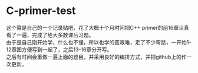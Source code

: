 # C-primer-test
这个算是自己的一个记录贴吧，花了大概十个月时间把C++ primer的前16章认真看了一遍，完成了绝大多数课后习题。  
由于是自己刚开始学，什么也不懂，所以也学的蛮艰难，走了不少弯路，一开始1-12章图方便写到一起了，之后13-16章分开写。  
之后有时间会重做一遍上面的题目，并采用良好的编排方式，并把github上的作一次更新。
